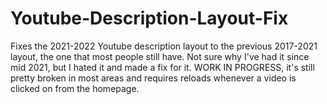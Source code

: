 # Youtube-Description-Layout-Fix
Fixes the 2021-2022 Youtube description layout to the previous 2017-2021 layout, the one that most people still have. Not sure why I've had it since mid 2021, but I hated it and made a fix for it. WORK IN PROGRESS, it's still pretty broken in most areas and requires reloads whenever a video is clicked on from the homepage.
